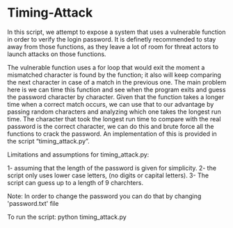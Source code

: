 # Timing-Attack

In this script, we attempt to expose a system that uses a vulnerable function in order to verify the login password. It is definetly recommended to stay away from those functions, as they leave a lot of room for threat actors to launch attacks on those functions.

The vulnerable function uses a for loop that would exit the moment a mismatched character 
is found by the function; it also will keep comparing the next character in case of a match 
in the previous one. The main problem here is we can time this function and see when the 
program exits and guess the password character by character. Given that the function 
takes a longer time when a correct match occurs, we can use that to our advantage by 
passing random characters and analyzing which one takes the longest run time. The 
character that took the longest run time to compare with the real password is the correct 
character, we can do this and brute force all the functions to crack the password. An 
implementation of this is provided in the script “timing_attack.py”.


Limitations and assumptions for timing_attack.py:

1-  assuming that the length of the password is given for simplicity.
2- the script only uses lower case letters, (no digits or capital letters).
3-  The script can guess up to a length of 9 charchters.

Note: In order to change the password you can do that by changing 'password.txt' file

To run the script: python timing_attack.py
